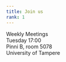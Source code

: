 ```yaml
---
title: Join us
rank: 1
---
```


Weekly Meetings<br>
Tuesday 17:00<br>
Pinni B, room 5078<br>
University of Tampere
